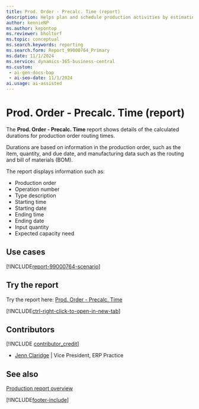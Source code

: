 ```yaml
---
title: Prod. Order - Precalc. Time (report)
description: Helps plan and schedule production activities by estimating the time needed to complete each production order based on factors such as work centers, machine centers, and routing information.
author: kennieNP
ms.author: kepontop
ms.reviewer: bholtorf
ms.topic: conceptual
ms.search.keywords: reporting
ms.search.form: Report_99000764_Primary
ms.date: 11/1/2024
ms.service: dynamics-365-business-central
ms.custom:
 - ai-gen-docs-bap
 - ai-seo-date: 11/1/2024
ai.usage: ai-assisted
---
```


# Prod. Order - Precalc. Time (report)

The **Prod. Order - Precalc. Time** report shows details of the calculated durations for production order routing times.

Durations are based on information in the production order, such as the item, quantity, and due date, and manufacturing data such as the routing and bill of materials (BOM).

The report displays information such as:

- Production order
- Operation number
- Type description
- Starting time
- Starting date
- Ending time
- Ending date
- Input quantity
- Expected capacity need

## Use cases

[!INCLUDE[report-99000764-scenario](../includes/report-99000764-scenario-include.md)]

<!-- 

Prompt

Below is a report in an ERP system. Provide 3-4 use cases for different personas working with manufacturing

Format like this:    
  
As a <persona>, use the report to    
* use case 1  
* use case 2    

Do not capitalize the persona names. 

Do not start lines with "Use the data to"

## Report name
Prod. Order - Precalc. Time

## Report description

### What the report does

### Use cases
Help plan and schedule production activities by estimating the time needed to complete each production order based on factors such as work centers, machine centers, and routing information.

Please include your data sources and URLs

-->

## Try the report

Try the report here: [Prod. Order - Precalc. Time](https://businesscentral.dynamics.com?report=99000764)

[!INCLUDE[ctrl-right-click-to-open-in-new-tab](../includes/ctrl-right-click-to-open-in-new-tab.md)]

## Contributors

[!INCLUDE [contributor_credit](../includes/contributor_credit.md)]

- [Jenn Claridge](https://www.linkedin.com/in/jenn-morton-sabre/) | Vice President, ERP Practice

## See also

[Production report overview](../production-reports.md)  

[!INCLUDE[footer-include](../includes/footer-banner.md)]